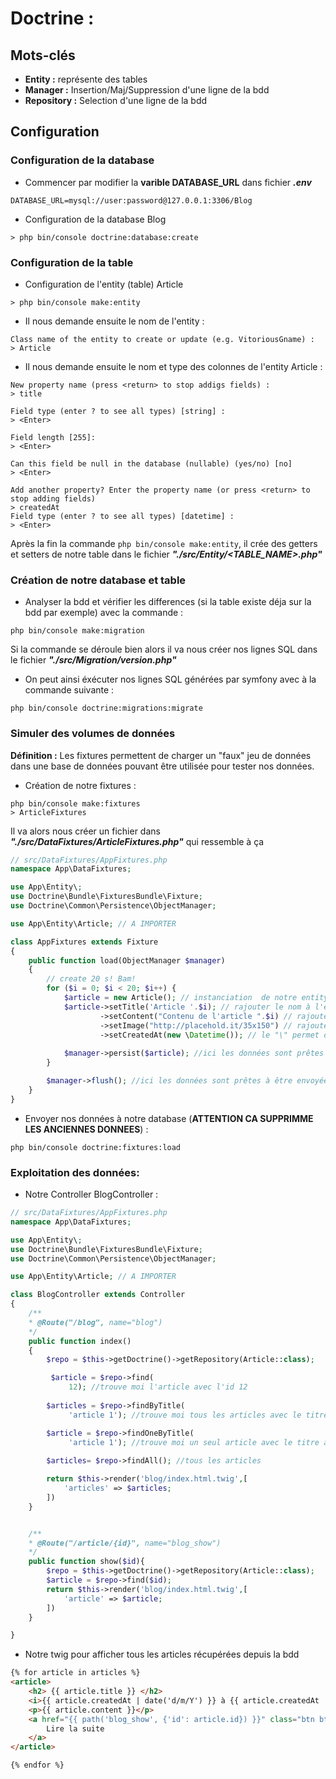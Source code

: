 # Doctrine :

## Mots-clés
- **Entity :** représente des tables 
- **Manager :** Insertion/Maj/Suppression d'une ligne de la bdd
- **Repository :** Selection d'une ligne de la bdd

## Configuration


### Configuration de la database

- Commencer par modifier la **varible DATABASE_URL** dans fichier ***.env***

```
DATABASE_URL=mysql://user:password@127.0.0.1:3306/Blog
```

- Configuration de la database Blog

```shell
> php bin/console doctrine:database:create
```

### Configuration de la table

- Configuration de l'entity (table) Article
    
```shell
> php bin/console make:entity
```

- Il nous demande ensuite le nom de l'entity  : 
```shell
Class name of the entity to create or update (e.g. VitoriousGname) :
> Article
```

- Il nous demande ensuite le nom et type des colonnes de l'entity Article : 

```shell
New property name (press <return> to stop addigs fields) :
> title

Field type (enter ? to see all types) [string] :
> <Enter>

Field length [255]:
> <Enter>

Can this field be null in the database (nullable) (yes/no) [no]
> <Enter>

Add another property? Enter the property name (or press <return> to stop adding fields)
> createdAt
Field type (enter ? to see all types) [datetime] :
> <Enter>
```

Après la fin la commande ``php bin/console make:entity``, il crée des getters et setters de notre table dans le fichier ***"./src/Entity/<TABLE_NAME>.php"***

### Création de notre database et table

- Analyser la bdd et vérifier les differences (si la table existe déja sur la bdd par exemple) avec la commande :

```shell
php bin/console make:migration

```

Si la commande se déroule bien alors il va nous créer nos lignes SQL dans le fichier ***"./src/Migration/version.php"***

- On peut ainsi éxécuter nos lignes SQL générées par symfony avec à la commande suivante :

```shell
php bin/console doctrine:migrations:migrate
```

### Simuler des volumes de données

**Définition :** Les fixtures permettent de charger un "faux" jeu de données dans une base de données pouvant être utilisée pour tester nos données. 

- Création de notre fixtures :

```shell
php bin/console make:fixtures
> ArticleFixtures
```

Il va alors nous créer un fichier dans ***"./src/DataFixtures/ArticleFixtures.php"*** qui ressemble à ça 

```php
// src/DataFixtures/AppFixtures.php
namespace App\DataFixtures;

use App\Entity\;
use Doctrine\Bundle\FixturesBundle\Fixture;
use Doctrine\Common\Persistence\ObjectManager;

use App\Entity\Article; // A IMPORTER

class AppFixtures extends Fixture
{
    public function load(ObjectManager $manager)
    {
        // create 20 s! Bam!
        for ($i = 0; $i < 20; $i++) {
            $article = new Article(); // instanciation  de notre entity Article
            $article->setTitle('Article '.$i); // rajouter le nom à l'entity Article
                    ->setContent("Contenu de l'article ".$i) // rajouter le contenu à l'entity Article
                    ->setImage("http://placehold.it/35x150") // rajouter un lien d'image à l'entity Article
                    ->setCreatedAt(new \Datetime()); // le "\" permet de dire à symfony que la classe Datetime appartient au namespace global de php
            
            $manager->persist($article); //ici les données sont prêtes à être exportées
        }

        $manager->flush(); //ici les données sont prêtes à être envoyées à la bdd
    }
}
```

- Envoyer nos données à notre database (**ATTENTION CA SUPPRIMME LES ANCIENNES DONNEES**) :

```shell
php bin/console doctrine:fixtures:load
```

### Exploitation des données:

- Notre Controller BlogController :

```php
// src/DataFixtures/AppFixtures.php
namespace App\DataFixtures;

use App\Entity\;
use Doctrine\Bundle\FixturesBundle\Fixture;
use Doctrine\Common\Persistence\ObjectManager;

use App\Entity\Article; // A IMPORTER

class BlogController extends Controller
{
    /**
    * @Route("/blog", name="blog")
    */
    public function index()
    {
        $repo = $this->getDoctrine()->getRepository(Article::class);

         $article = $repo->find(
             12); //trouve moi l'article avec l'id 12
        
        $articles = $repo->findByTitle(
             'article 1'); //trouve moi tous les articles avec le titre article 1

        $article = $repo->findOneByTitle(
             'article 1'); //trouve moi un seul article avec le titre article 1 (prend le 1er)
        
        $articles= $repo->findAll(); //tous les articles

        return $this->render('blog/index.html.twig',[
            'articles' => $articles;
        ])
    }


    /**
    * @Route("/article/{id}", name="blog_show")
    */
    public function show($id){
        $repo = $this->getDoctrine()->getRepository(Article::class);
        $article = $repo->find($id);
        return $this->render('blog/index.html.twig',[
            'article' => $article;
        ])
    }

}
```


- Notre twig pour afficher tous les articles récupérées depuis la bdd

```html
{% for article in articles %}
<article>
    <h2> {{ article.title }} </h2>
    <i>{{ article.createdAt | date('d/m/Y') }} à {{ article.createdAt | date('H:i') }}</i> <!-- pipe l'output avec un filter -->
    <p>{{ article.content }}</p>
    <a href="{{ path('blog_show', {'id': article.id}) }}" class="btn btn-primary">
        Lire la suite
    </a>
</article>

{% endfor %}
```

